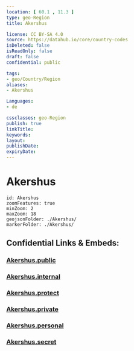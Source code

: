 ```yaml
---
location: [ 60.1 , 11.3 ] 
type: geo-Region
title: Akershus

license: CC BY-SA 4.0
source: https://datahub.io/core/country-codes
isDeleted: false
isReadOnly: false
draft: false
confidential: public

tags:
- geo/Country/Region
aliases:
- Akershus

Languages:
- de

cssclasses: geo-Region
publish: true
linkTitle: 
keywords: 
layout: 
publishDate: 
expiryDate: 
---
```


# Akershus

```leaflet
id: Akershus
zoomFeatures: true 
minZoom: 2 
maxZoom: 18
geojsonFolder: ./Akershus/
markerFolder: ./Akershus/
```


## Confidential Links & Embeds: 

### [Akershus.public](/_public/\Earth\Continent\Europe\Europe~North\Norway\Counties~NorwayAkershus.public.md) 

### [Akershus.internal](/_internal/\Earth\Continent\Europe\Europe~North\Norway\Counties~NorwayAkershus.internal.md) 

### [Akershus.protect](/_protect/\Earth\Continent\Europe\Europe~North\Norway\Counties~NorwayAkershus.protect.md) 

### [Akershus.private](/_private/\Earth\Continent\Europe\Europe~North\Norway\Counties~NorwayAkershus.private.md) 

### [Akershus.personal](/_personal/\Earth\Continent\Europe\Europe~North\Norway\Counties~NorwayAkershus.personal.md) 

### [Akershus.secret](/_secret/\Earth\Continent\Europe\Europe~North\Norway\Counties~NorwayAkershus.secret.md)

